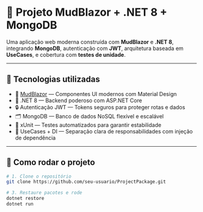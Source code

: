 # 🚗 Projeto MudBlazor + .NET 8 + MongoDB

Uma aplicação web moderna construída com **MudBlazor** e **.NET 8**, integrando **MongoDB**, autenticação com **JWT**, arquitetura baseada em **UseCases**, e cobertura com **testes de unidade**.

---

## 🧱 Tecnologias utilizadas

- 🧩 [MudBlazor](https://mudblazor.com/) — Componentes UI modernos com Material Design
- 🧠 .NET 8 — Backend poderoso com ASP.NET Core
- 🔒 Autenticação JWT — Tokens seguros para proteger rotas e dados
- 🗂️ MongoDB — Banco de dados NoSQL flexível e escalável
- 🧪 xUnit — Testes automatizados para garantir estabilidade
- 🧠 UseCases + DI — Separação clara de responsabilidades com injeção de dependência

---

## 🚀 Como rodar o projeto

```bash
# 1. Clone o repositório
git clone https://github.com/seu-usuario/ProjectPackage.git

# 3. Restaure pacotes e rode
dotnet restore
dotnet run
